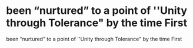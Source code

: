 # been “nurtured” to a point of ''Unity through Tolerance" by the time First

been “nurtured” to a point of ''Unity through Tolerance" by the time First